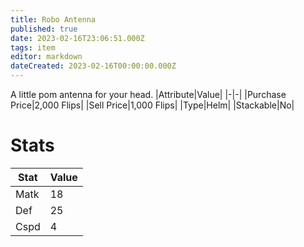 ```yaml
---
title: Robo Antenna
published: true
date: 2023-02-16T23:06:51.000Z
tags: item
editor: markdown
dateCreated: 2023-02-16T00:00:00.000Z
---
```


A little pom antenna for your head.
|Attribute|Value|
|-|-|
|Purchase Price|2,000 Flips|
|Sell Price|1,000 Flips|
|Type|Helm|
|Stackable|No|

# Stats
|Stat|Value|
|-|-|
|Matk|18|
|Def|25|
|Cspd|4|
